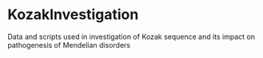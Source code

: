 # KozakInvestigation
Data and scripts used in investigation of Kozak sequence and its impact on pathogenesis of Mendelian disorders 
